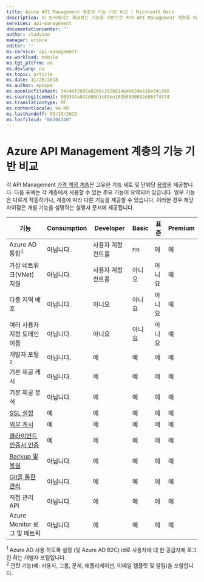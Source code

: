 ```yaml
---
title: Azure API Management 계층의 기능 기반 비교 | Microsoft Docs
description: 이 문서에서는 제공하는 기능을 기반으로 하여 API Management 계층을 비교합니다.
services: api-management
documentationcenter: ''
author: vladvino
manager: erikre
editor: ''
ms.service: api-management
ms.workload: mobile
ms.tgt_pltfrm: na
ms.devlang: na
ms.topic: article
ms.date: 11/26/2018
ms.author: apimpm
ms.openlocfilehash: 34c4ef2885a82b6c392b814eeb624e616e341d48
ms.sourcegitcommit: 009334a842d08b1c83ee183b5830092e067f4374
ms.translationtype: MT
ms.contentlocale: ko-KR
ms.lasthandoff: 05/29/2019
ms.locfileid: "66304340"
---
```

# <a name="feature-based-comparison-of-the-azure-api-management-tiers"></a>Azure API Management 계층의 기능 기반 비교

각 API Management [가격 책정 계층](https://aka.ms/apimpricing)은 고유한 기능 세트 및 단위당 [용량](api-management-capacity.md)을 제공합니다. 다음 표에는 각 계층에서 사용할 수 있는 주요 기능이 요약되어 있습니다. 일부 기능은 다르게 작동하거나, 계층에 따라 다른 기능을 제공할 수 있습니다. 이러한 경우 해당 차이점은 개별 기능을 설명하는 설명서 문서에 제공됩니다.

| 기능                                                                                      | Consumption | Developer      | Basic          | 표준       | Premium        |
| -------------------------------------------------------------------------------------------- | ----------------------------- | -------------- | -------------- | -------------- | -------------- |
| Azure AD 통합<sup>1</sup>                                                             | 아닙니다.                            | 사용자 계정 컨트롤            | no             | 예            | 예            |
| 가상 네트워크(VNet) 지원                                                               | 아닙니다.                            | 사용자 계정 컨트롤            | 아니오             | 아니요             | 예            |
| 다중 지역 배포                                                                      | 아닙니다.                            | 아니요             | 아니요             | 아니요             | 예            |
| 여러 사용자 지정 도메인 이름                                                                 | 아닙니다.                            | 아니요             | 아니요             | 아니요             | 예            |
| 개발자 포털<sup>2</sup>                                                                 | 아닙니다.                            | 예            | 예            | 예            | 예            |
| 기본 제공 캐시                                                                               | 아닙니다.                            | 예            | 예            | 예            | 예            |
| 기본 제공 분석                                                                           | 아닙니다.                            | 예            | 예            | 예            | 예            |
| [SSL 설정](api-management-howto-manage-protocols-ciphers.md)                             | 예                            | 예            | 예            | 예            | 예            |
| [외부 캐시](https://aka.ms/apimbyoc)                                                    | 예                           | 예            | 예            | 예            | 예            |
| [클라이언트 인증서 인증](api-management-howto-mutual-certificates-for-clients.md) | 예                | 예            | 예            | 예            | 예            |
| [Backup 및 복원](api-management-howto-disaster-recovery-backup-restore.md)               | 아닙니다.                            | 예            | 예            | 예            | 예            |
| [Git을 통한 관리](api-management-configuration-repository-git.md)                        | 아닙니다.                            | 예            | 예            | 예            | 예            |
| 직접 관리 API                                                                        | 아닙니다.                            | 예            | 예            | 예            | 예            |
| Azure Monitor 로그 및 메트릭                                                               | 아닙니다.                | 예            | 예            | 예            | 예            |

<sup>1</sup> Azure AD 사용 하도록 설정 (및 Azure AD B2C) id로 사용자에 대 한 공급자에 로그인 하는 개발자 포털입니다.<br/>
<sup>2</sup> 관련 기능(예: 사용자, 그룹, 문제, 애플리케이션, 이메일 템플릿 및 알림)을 포함합니다.<br/>
